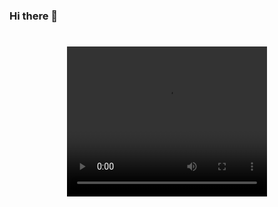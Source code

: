 ### Hi there 👋
<div>
  <h1 align="center"> 
    <video width="320" height="240" controls>
  <source src="https://github.com/supriya1511/supriya1511/blob/master/peach.mp4" type="video/mp4"></video>
  </h1>
</div>
<!--
**supriya1511/supriya1511** is a ✨ _special_ ✨ repository because its `README.md` (this file) appears on your GitHub profile.

Here are some ideas to get you started:

- 🔭 I’m currently working on ...
- 🌱 I’m currently learning ...
- 👯 I’m looking to collaborate on ...
- 🤔 I’m looking for help with ...
- 💬 Ask me about ...
- 📫 How to reach me: ...
- 😄 Pronouns: ...
- ⚡ Fun fact: ...
-->
